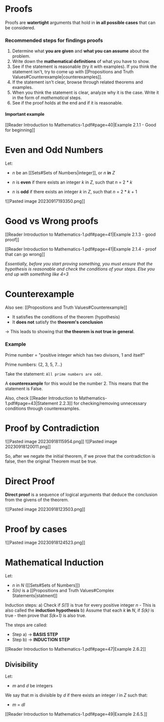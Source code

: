 
# Proofs

Proofs are **watertight** arguments that hold in **in all possible cases** that can be considered.

### Recommended steps for findings proofs

1. Determine what **you are given** and **what you can assume** about the problem.
2. Write down the **mathematical definitions** of what you have to show.
3. See if the statement is reasonable (try it with examples). If you think the statement isn't, try to come up with [[Propositions and Truth Values#Counterexample|counterexamples]].
4. If the statement isn't clear, browse through related theorems and examples.
5. When you think the statement is clear, analyze why it is the case. Write it in the form of *mathematical* steps.
6. See if the proof holds at the end and if it is reasonable.

#### Important example

[[Reader Introduction to Mathematics-1.pdf#page=40|Example 2.1.1 - Good for beginning]]

# Even and Odd Numbers

Let:
- *n* be an [[Sets#Sets of Numbers|integer]], or *n* **in** *Z*

- *n* is **even** if there exists an integer *k* in *Z*, such that *n* = 2 * *k*
- *n* is **odd** if there exists an integer *k* in *Z*, such that *n* = 2 * *k* + 1

![[Pasted image 20230917193350.png]]

# Good vs Wrong proofs

[[Reader Introduction to Mathematics-1.pdf#page=41|Example 2.1.3 - good proof]]

[[Reader Introduction to Mathematics-1.pdf#page=41|Example 2.1.4 - proof that can go wrong]]

*Essentially, before you start proving something, you must ensure that the hypothesis is reasonable and check the conditions of your steps. Else you end up with something like 4=3*

# Counterexample 

Also see: [[Propositions and Truth Values#Counterexample]]

- It satisfies the conditions of the theorem (hypothesis)
- It **does not** satisfy the **theorem's conclusion**

-> This leads to showing that **the theorem is not true in general**.

### Example

Prime number = "positive integer which has two divisors, 1 and itself"

Prime numbers: {2, 3, 5, 7...}

Take the statement:
`All prime numbers are odd.`

A **counterexample** for this would be the number 2. This means that the statement is False.

Also, check [[Reader Introduction to Mathematics-1.pdf#page=43|Statement 2.2.3]] for checking/removing unnecessary conditions through counterexamples.

# Proof by Contradiction

![[Pasted image 20230918115954.png]]
![[Pasted image 20230918120011.png]]

So, after we negate the initial theorem, if we prove that the contradiction is false, then the original Theorem must be true.

# Direct Proof

**Direct proof** is a sequence of logical arguments that deduce the conclusion from the givens of the theorem.

![[Pasted image 20230918123503.png]]

# Proof by cases

![[Pasted image 20230918124523.png]]


# Mathematical Induction

Let:
- *n* in *N* ([[Sets#Sets of Numbers]])
- *S(n)* is a [[Propositions and Truth Values#Complex Statements|statment]]

Induction steps:
a) Check if *S(1)* is true for every positive integer *n*
	- This is also called the **induction hypothesis**
b) Assume that each *k* **in** *N*, if *S(k)* is true
	- then prove that *S(k+1)* is also true.

The steps are called:
- Step a) -> **BASIS STEP**
- Step b) -> **INDUCTION STEP**

[[Reader Introduction to Mathematics-1.pdf#page=47|Example 2.6.2]]

## Divisibility

Let:
- *m* and *d* be integers

We say that *m* is divisible by *d* if there exists an integer *l* in *Z* such that:
- *m* = *dl*

[[Reader Introduction to Mathematics-1.pdf#page=49|Example 2.6.5.]]










